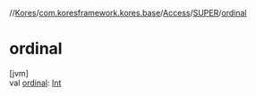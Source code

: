 //[Kores](../../../../index.md)/[com.koresframework.kores.base](../../index.md)/[Access](../index.md)/[SUPER](index.md)/[ordinal](ordinal.md)

# ordinal

[jvm]\
val [ordinal](ordinal.md): [Int](https://kotlinlang.org/api/latest/jvm/stdlib/kotlin/-int/index.html)
